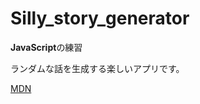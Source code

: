 # Silly_story_generator
**JavaScript**の練習

ランダムな話を生成する楽しいアプリです。

[MDN](https://developer.mozilla.org/ja/docs/Learn/JavaScript/First_steps/Silly_story_generator)
